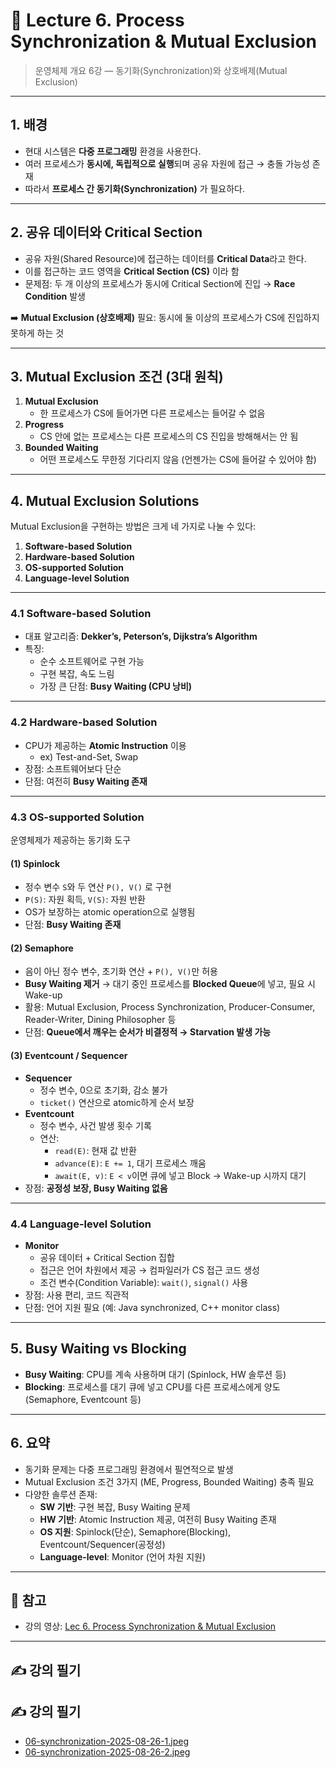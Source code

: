# 📘 Lecture 6. Process Synchronization & Mutual Exclusion

> 운영체제 개요 6강 — 동기화(Synchronization)와 상호배제(Mutual Exclusion)

---

## 1. 배경

-   현대 시스템은 **다중 프로그래밍** 환경을 사용한다.
-   여러 프로세스가 **동시에, 독립적으로 실행**되며 공유 자원에 접근 → 충돌 가능성 존재
-   따라서 **프로세스 간 동기화(Synchronization)** 가 필요하다.

---

## 2. 공유 데이터와 Critical Section

-   공유 자원(Shared Resource)에 접근하는 데이터를 **Critical Data**라고 한다.
-   이를 접근하는 코드 영역을 **Critical Section (CS)** 이라 함
-   문제점: 두 개 이상의 프로세스가 동시에 Critical Section에 진입 → **Race Condition** 발생

➡️ **Mutual Exclusion (상호배제)** 필요: 동시에 둘 이상의 프로세스가 CS에 진입하지 못하게 하는 것

---

## 3. Mutual Exclusion 조건 (3대 원칙)

1. **Mutual Exclusion**
    - 한 프로세스가 CS에 들어가면 다른 프로세스는 들어갈 수 없음
2. **Progress**
    - CS 안에 없는 프로세스는 다른 프로세스의 CS 진입을 방해해서는 안 됨
3. **Bounded Waiting**
    - 어떤 프로세스도 무한정 기다리지 않음 (언젠가는 CS에 들어갈 수 있어야 함)

---

## 4. Mutual Exclusion Solutions

Mutual Exclusion을 구현하는 방법은 크게 네 가지로 나눌 수 있다:

1. **Software-based Solution**
2. **Hardware-based Solution**
3. **OS-supported Solution**
4. **Language-level Solution**

---

### 4.1 Software-based Solution

-   대표 알고리즘: **Dekker’s, Peterson’s, Dijkstra’s Algorithm**
-   특징:
    -   순수 소프트웨어로 구현 가능
    -   구현 복잡, 속도 느림
    -   가장 큰 단점: **Busy Waiting (CPU 낭비)**

---

### 4.2 Hardware-based Solution

-   CPU가 제공하는 **Atomic Instruction** 이용
    -   ex) Test-and-Set, Swap
-   장점: 소프트웨어보다 단순
-   단점: 여전히 **Busy Waiting 존재**

---

### 4.3 OS-supported Solution

운영체제가 제공하는 동기화 도구

#### (1) Spinlock

-   정수 변수 `S`와 두 연산 `P(), V()` 로 구현
-   `P(S)`: 자원 획득, `V(S)`: 자원 반환
-   OS가 보장하는 atomic operation으로 실행됨
-   단점: **Busy Waiting 존재**

#### (2) Semaphore

-   음이 아닌 정수 변수, 초기화 연산 + `P(), V()`만 허용
-   **Busy Waiting 제거** → 대기 중인 프로세스를 **Blocked Queue**에 넣고, 필요 시 Wake-up
-   활용: Mutual Exclusion, Process Synchronization, Producer-Consumer, Reader-Writer, Dining Philosopher 등
-   단점: **Queue에서 깨우는 순서가 비결정적 → Starvation 발생 가능**

#### (3) Eventcount / Sequencer

-   **Sequencer**
    -   정수 변수, 0으로 초기화, 감소 불가
    -   `ticket()` 연산으로 atomic하게 순서 보장
-   **Eventcount**
    -   정수 변수, 사건 발생 횟수 기록
    -   연산:
        -   `read(E)`: 현재 값 반환
        -   `advance(E)`: `E += 1`, 대기 프로세스 깨움
        -   `await(E, v)`: `E < v`이면 큐에 넣고 Block → Wake-up 시까지 대기
-   장점: **공정성 보장, Busy Waiting 없음**

---

### 4.4 Language-level Solution

-   **Monitor**
    -   공유 데이터 + Critical Section 집합
    -   접근은 언어 차원에서 제공 → 컴파일러가 CS 접근 코드 생성
    -   조건 변수(Condition Variable): `wait()`, `signal()` 사용
-   장점: 사용 편리, 코드 직관적
-   단점: 언어 지원 필요 (예: Java synchronized, C++ monitor class)

---

## 5. Busy Waiting vs Blocking

-   **Busy Waiting**: CPU를 계속 사용하며 대기 (Spinlock, HW 솔루션 등)
-   **Blocking**: 프로세스를 대기 큐에 넣고 CPU를 다른 프로세스에게 양도 (Semaphore, Eventcount 등)

---

## 6. 요약

-   동기화 문제는 다중 프로그래밍 환경에서 필연적으로 발생
-   Mutual Exclusion 조건 3가지 (ME, Progress, Bounded Waiting) 충족 필요
-   다양한 솔루션 존재:
    -   **SW 기반**: 구현 복잡, Busy Waiting 문제
    -   **HW 기반**: Atomic Instruction 제공, 여전히 Busy Waiting 존재
    -   **OS 지원**: Spinlock(단순), Semaphore(Blocking), Eventcount/Sequencer(공정성)
    -   **Language-level**: Monitor (언어 차원 지원)

---

## 📒 참고

-   강의 영상: [Lec 6. Process Synchronization & Mutual Exclusion](https://www.youtube.com/watch?v=EdTtGv9w2sA&list=PLBrGAFAIyf5rby7QylRc6JxU5lzQ9c4tN&index=12)

---

## ✍️ 강의 필기

## ✍️ 강의 필기

-   [06-synchronization-2025-08-26-1.jpeg](./notes/06-synchronization-2025-08-26-1.jpeg)
-   [06-synchronization-2025-08-26-2.jpeg](./notes/06-synchronization-2025-08-26-2.jpeg)
